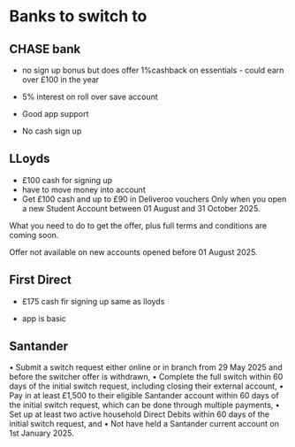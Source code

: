# Banks to switch to 

## CHASE bank
- no sign up bonus but does offer 1%cashback on essentials - could earn over £100 in the year
- 5% interest on roll over save account
- Good app support

- No cash sign up


## LLoyds 
- £100 cash for signing up
- have to move money into account
-   Get £100 cash and up to £90 in Deliveroo vouchers
Only when you open a new Student Account between 01 August and 31 October 2025. 

What you need to do to get the offer, plus full terms and conditions are coming soon.

Offer not available on new accounts opened before 01 August 2025.


## First Direct 
- £175 cash fir signing up same as lloyds

- app is basic


## Santander 
•    Submit a switch request either online or in branch from 29 May 2025 and before the switcher offer is withdrawn, 
•    Complete the full switch within 60 days of the initial switch request, including closing their external account,
•    Pay in at least £1,500 to their eligible Santander account within 60 days of the initial switch request, which can be done through multiple payments, 
•    Set up at least two active household Direct Debits within 60 days of the initial switch request, and 
•    Not have held a Santander current account on 1st January 2025.
